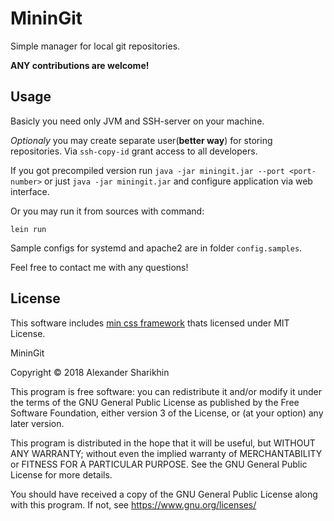 # MininGit

Simple manager for local git repositories.

**ANY contributions are welcome!**

## Usage

Basicly you need only JVM and SSH-server on your machine.

*Optionaly* you may create separate user(**better way**) for storing repositories. Via ```ssh-copy-id``` grant access to all developers.  

If you got precompiled version run ```java -jar miningit.jar --port <port-number>``` or just ```java -jar miningit.jar``` and configure application via web interface.

Or you may run it from sources with command:

```
lein run
```

Sample configs for systemd and apache2 are in folder ```config.samples```.

Feel free to contact me with any questions!  

## License

This software includes [min css framework](https://github.com/owenversteeg/min) thats licensed under MIT License.

MininGit

Copyright © 2018 Alexander Sharikhin

This program is free software: you can redistribute it and/or modify it under the terms of the GNU General Public License as published by the Free Software Foundation, either version 3 of the License, or (at your option) any later version.

This program is distributed in the hope that it will be useful,  but WITHOUT ANY WARRANTY; without even the implied warranty of MERCHANTABILITY or FITNESS FOR A PARTICULAR PURPOSE.  See the GNU General Public License for more details.

You should have received a copy of the GNU General Public License along with this program.  If not, see <https://www.gnu.org/licenses/>

